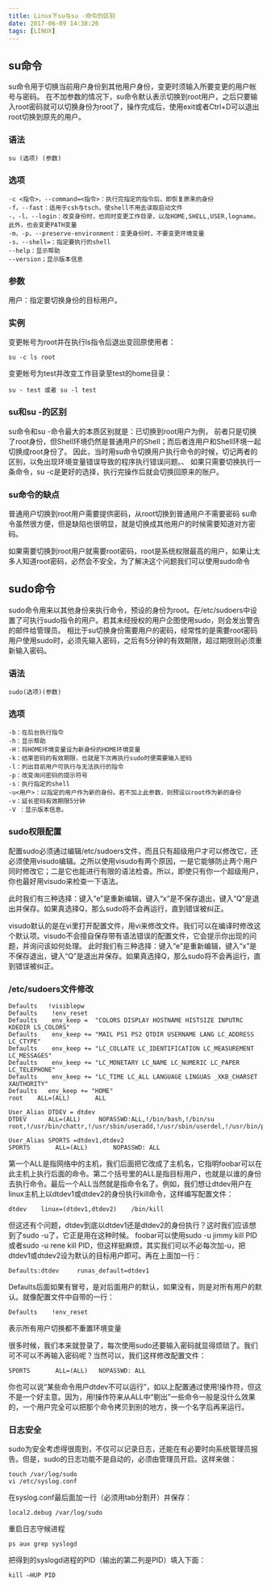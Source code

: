 ```yaml
---
title: Linux下su与su -命令的区别
date: 2017-06-09 14:38:26
tags: [LINUX]
---
```


## su命令

su命令用于切换当前用户身份到其他用户身份，变更时须输入所要变更的用户帐号与密码。
在不加参数的情况下，su命令默认表示切换到root用户，之后只要输入root密码就可以切换身份为root了，操作完成后，使用exit或者Ctrl+D可以退出root切换到原先的用户。

<!-- more -->

### 语法

```
su (选项) (参数)
```

### 选项

```
-c <指令>，--command=<指令>：执行完指定的指令后，即恢复原来的身份
-f，--fast：适用于csh与tsch，使shell不用去读取启动文件
-，-l，--login：改变身份时，也同时变更工作目录，以及HOME,SHELL,USER,logname。此外，也会变更PATH变量
-m，-p，--preserve-environment：变更身份时，不要变更环境变量
-s，--shell=：指定要执行的shell
--help：显示帮助
--version；显示版本信息
```

### 参数

用户：指定要切换身份的目标用户。

### 实例

变更帐号为root并在执行ls指令后退出变回原使用者： 

```
su -c ls root 
```

变更帐号为test并改变工作目录至test的home目录： 

```
su - test 或者 su -l test
```

### su和su -的区别

su命令和su -命令最大的本质区别就是：已切换到root用户为例， 前者只是切换了root身份，但Shell环境仍然是普通用户的Shell；而后者连用户和Shell环境一起切换成root身份了。
因此，当时用su命令切换用户执行命令的时候，切记两者的区别，以免出现环境变量错误导致的程序执行错误问题。、
如果只需要切换执行一条命令，su -c是更好的选择，执行完操作后就会切换回原来的账户。

### su命令的缺点

普通用户切换到root用户需要提供密码，从root切换到普通用户不需要密码 su命令虽然很方便，但是缺陷也很明显，就是切换成其他用户的时候需要知道对方密码。

如果需要切换到root用户就需要root密码，root是系统权限最高的用户，如果让太多人知道root密码，必然会不安全。为了解决这个问题我们可以使用sudo命令

## sudo命令

sudo命令用来以其他身份来执行命令，预设的身份为root。在/etc/sudoers中设置了可执行sudo指令的用户。若其未经授权的用户企图使用sudo，则会发出警告的邮件给管理员。
相比于su切换身份需要用户的密码，经常性的是需要root密码用户使用sudo时，必须先输入密码，之后有5分钟的有效期限，超过期限则必须重新输入密码。

### 语法
```
sudo(选项)(参数)
```

### 选项
```
-b：在后台执行指令
-h：显示帮助
-H：将HOME环境变量设为新身份的HOME环境变量
-k：结束密码的有效期限，也就是下次再执行sudo时便需要输入密码
-l：列出目前用户可执行与无法执行的指令
-p：改变询问密码的提示符号
-s：执行指定的shell
-u<用户>：以指定的用户作为新的身份。若不加上此参数，则预设以root作为新的身份
-v：延长密码有效期限5分钟
-V ：显示版本信息。
```

### sudo权限配置

配置sudo必须通过编辑/etc/sudoers文件，而且只有超级用户才可以修改它，还必须使用visudo编辑。之所以使用visudo有两个原因，一是它能够防止两个用户同时修改它；二是它也能进行有限的语法检查。所以，即使只有你一个超级用户，你也最好用visudo来检查一下语法。 

此时我们有三种选择：键入“e”是重新编辑，键入“x”是不保存退出，键入“Q”是退出并保存。如果真选择Q，那么sudo将不会再运行，直到错误被纠正。

visudo默认的是在vi里打开配置文件，用vi来修改文件。我们可以在编译时修改这个默认项。visudo不会擅自保存带有语法错误的配置文件，它会提示你出现的问题，并询问该如何处理。
此时我们有三种选择：键入“e”是重新编辑，键入“x”是不保存退出，键入“Q”是退出并保存。如果真选择Q，那么sudo将不会再运行，直到错误被纠正。

### /etc/sudoers文件修改

```
Defaults   !visiblepw
Defaults    !env_reset
Defaults    env_keep =  "COLORS DISPLAY HOSTNAME HISTSIZE INPUTRC KDEDIR LS_COLORS"
Defaults    env_keep += "MAIL PS1 PS2 QTDIR USERNAME LANG LC_ADDRESS LC_CTYPE"
Defaults    env_keep += "LC_COLLATE LC_IDENTIFICATION LC_MEASUREMENT LC_MESSAGES"
Defaults    env_keep += "LC_MONETARY LC_NAME LC_NUMERIC LC_PAPER LC_TELEPHONE"
Defaults    env_keep += "LC_TIME LC_ALL LANGUAGE LINGUAS _XKB_CHARSET XAUTHORITY"
Defaults   env_keep += "HOME"
root    ALL=(ALL)       ALL

User_Alias DTDEV = dtdev
DTDEV      ALL=(ALL)     NOPASSWD:ALL,!/bin/bash,!/bin/su root,!/usr/bin/chattr,!/usr/sbin/useradd,!/usr/sbin/userdel,!/usr/bin/passwd

User_Alias SPORTS =dtdev1,dtdev2
SPORTS       ALL=(ALL)       NOPASSWD: ALL
```
第一个ALL是指网络中的主机，我们后面把它改成了主机名，它指明foobar可以在此主机上执行后面的命令。第二个括号里的ALL是指目标用户，也就是以谁的身份去执行命令。最后一个ALL当然就是指命令名了。例如，我们想让dtdev用户在linux主机上以dtdev1或dtdev2的身份执行kill命令，这样编写配置文件：

```
dtdev    linux=(dtdev1,dtdev2)    /bin/kill
```

但这还有个问题，dtdev到底以dtdev1还是dtdev2的身份执行？这时我们应该想到了sudo -u了，它正是用在这种时候。 foobar可以使用sudo -u jimmy kill PID或者sudo -u rene kill PID，但这样挺麻烦，其实我们可以不必每次加-u，把dtdev1或dtdev2设为默认的目标用户即可。再在上面加一行：

```
Defaults:dtdev     runas_default=dtdev1
```

Defaults后面如果有冒号，是对后面用户的默认，如果没有，则是对所有用户的默认。就像配置文件中自带的一行：

```
Defaults    !env_reset
```
表示所有用户切换都不重置环境变量

很多时候，我们本来就登录了，每次使用sudo还要输入密码就显得烦琐了。我们可不可以不再输入密码呢？当然可以，我们这样修改配置文件：

```
SPORTS       ALL=(ALL)   NOPASSWD: ALL
```
你也可以说“某些命令用户dtdev不可以运行”，如以上配置通过使用!操作符，但这不是一个好主意。因为，用!操作符来从ALL中“剔出”一些命令一般是没什么效果的，一个用户完全可以把那个命令拷贝到别的地方，换一个名字后再来运行。

### 日志安全

sudo为安全考虑得很周到，不仅可以记录日志，还能在有必要时向系统管理员报告。但是，sudo的日志功能不是自动的，必须由管理员开启。这样来做：
```
touch /var/log/sudo
vi /etc/syslog.conf
```
在syslog.conf最后面加一行（必须用tab分割开）并保存：
```
local2.debug /var/log/sudo
```
重启日志守候进程
```
ps aux grep syslogd
```
把得到的syslogd进程的PID（输出的第二列是PID）填入下面：
```
kill –HUP PID 
```
